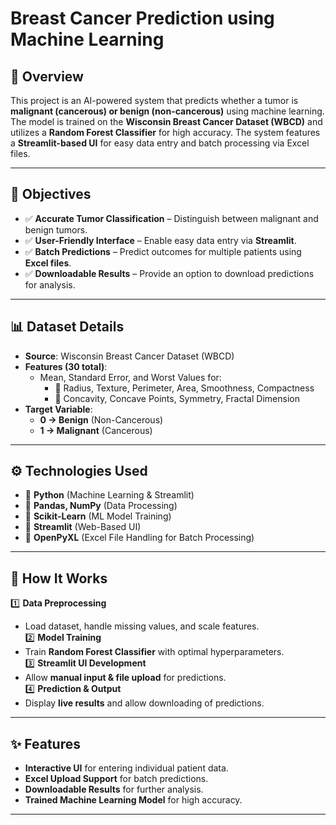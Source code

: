 # Breast Cancer Prediction using Machine Learning

## 📌 Overview
This project is an AI-powered system that predicts whether a tumor is **malignant (cancerous) or benign (non-cancerous)** using machine learning. The model is trained on the **Wisconsin Breast Cancer Dataset (WBCD)** and utilizes a **Random Forest Classifier** for high accuracy. The system features a **Streamlit-based UI** for easy data entry and batch processing via Excel files.

---

## 🎯 Objectives
- ✅ **Accurate Tumor Classification** – Distinguish between malignant and benign tumors.
- ✅ **User-Friendly Interface** – Enable easy data entry via **Streamlit**.
- ✅ **Batch Predictions** – Predict outcomes for multiple patients using **Excel files**.
- ✅ **Downloadable Results** – Provide an option to download predictions for analysis.

---

## 📊 Dataset Details
- **Source**: Wisconsin Breast Cancer Dataset (WBCD)
- **Features (30 total)**:
  - Mean, Standard Error, and Worst Values for:
    - 🔹 Radius, Texture, Perimeter, Area, Smoothness, Compactness
    - 🔹 Concavity, Concave Points, Symmetry, Fractal Dimension
- **Target Variable**:
  - **0 → Benign** (Non-Cancerous)
  - **1 → Malignant** (Cancerous)

---

## ⚙️ Technologies Used
- 🔹 **Python** (Machine Learning & Streamlit)
- 🔹 **Pandas, NumPy** (Data Processing)
- 🔹 **Scikit-Learn** (ML Model Training)
- 🔹 **Streamlit** (Web-Based UI)
- 🔹 **OpenPyXL** (Excel File Handling for Batch Processing)

---

## 🚀 How It Works
1️⃣ **Data Preprocessing**  
   - Load dataset, handle missing values, and scale features.  
2️⃣ **Model Training**  
   - Train **Random Forest Classifier** with optimal hyperparameters.  
3️⃣ **Streamlit UI Development**  
   - Allow **manual input & file upload** for predictions.  
4️⃣ **Prediction & Output**  
   - Display **live results** and allow downloading of predictions.  

---


## ✨ Features
- **Interactive UI** for entering individual patient data.
- **Excel Upload Support** for batch predictions.
- **Downloadable Results** for further analysis.
- **Trained Machine Learning Model** for high accuracy.

---






